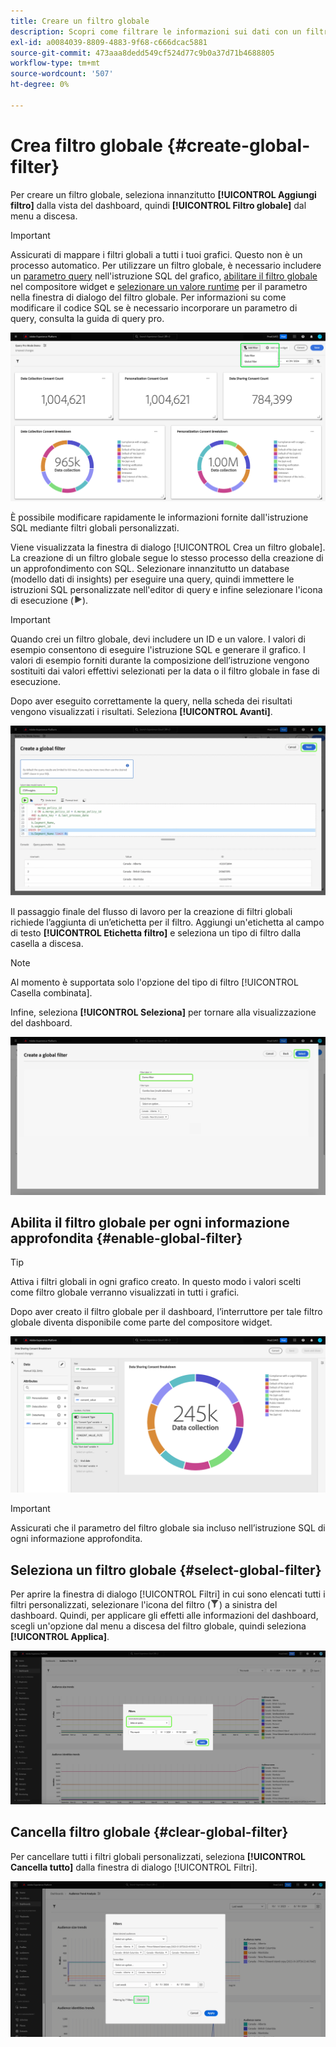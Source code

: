 ```yaml
---
title: Creare un filtro globale
description: Scopri come filtrare le informazioni sui dati con un filtro personalizzato applicato a livello globale.
exl-id: a0084039-8809-4883-9f68-c666dcac5881
source-git-commit: 473aaa8dedd549cf524d77c9b0a37d71b4688805
workflow-type: tm+mt
source-wordcount: '507'
ht-degree: 0%

---
```


# Crea filtro globale {#create-global-filter}

Per creare un filtro globale, seleziona innanzitutto **[!UICONTROL Aggiungi filtro]** dalla vista del dashboard, quindi **[!UICONTROL Filtro globale]** dal menu a discesa.

>[!IMPORTANT]
>
>Assicurati di mappare i filtri globali a tutti i tuoi grafici. Questo non è un processo automatico. Per utilizzare un filtro globale, è necessario includere un [parametro query](../../../query-service/ui/parameterized-queries.md) nell&#39;istruzione SQL del grafico, [abilitare il filtro globale](#enable-global-filter) nel compositore widget e [selezionare un valore runtime](#select-global-filter) per il parametro nella finestra di dialogo del filtro globale. Per informazioni su come modificare il codice SQL se è necessario incorporare un parametro di query, consulta la guida di query pro.

![Dashboard personalizzato con filtro Aggiungi e menu a discesa evidenziato.](../../images/sql-insights-query-pro-mode/add-filter.png)

È possibile modificare rapidamente le informazioni fornite dall&#39;istruzione SQL mediante filtri globali personalizzati.

Viene visualizzata la finestra di dialogo [!UICONTROL Crea un filtro globale]. La creazione di un filtro globale segue lo stesso processo della creazione di un approfondimento con SQL. Selezionare innanzitutto un database (modello dati di insights) per eseguire una query, quindi immettere le istruzioni SQL personalizzate nell&#39;editor di query e infine selezionare l&#39;icona di esecuzione (![Icona di esecuzione.](/help/images/icons/play.png)).

>[!IMPORTANT]
>
>Quando crei un filtro globale, devi includere un ID e un valore. I valori di esempio consentono di eseguire l&#39;istruzione SQL e generare il grafico. I valori di esempio forniti durante la composizione dell’istruzione vengono sostituiti dai valori effettivi selezionati per la data o il filtro globale in fase di esecuzione.

Dopo aver eseguito correttamente la query, nella scheda dei risultati vengono visualizzati i risultati. Seleziona **[!UICONTROL Avanti]**.

![La [!UICONTROL finestra di dialogo per la creazione di un filtro globale] con il menu a discesa del set di dati, l&#39;icona Esegui e Successivo evidenziati.](../../images/sql-insights-query-pro-mode/global-filter.png)

Il passaggio finale del flusso di lavoro per la creazione di filtri globali richiede l’aggiunta di un’etichetta per il filtro. Aggiungi un&#39;etichetta al campo di testo **[!UICONTROL Etichetta filtro]** e seleziona un tipo di filtro dalla casella a discesa.

>[!NOTE]
>
>Al momento è supportata solo l&#39;opzione del tipo di filtro [!UICONTROL Casella combinata].

Infine, seleziona **[!UICONTROL Seleziona]** per tornare alla visualizzazione del dashboard.

![La [!UICONTROL finestra di dialogo per la creazione di un filtro globale] con l&#39;opzione Seleziona e l&#39;input del testo dell&#39;etichetta del filtro evidenziato.](../../images/sql-insights-query-pro-mode/global-filter-label.png)

## Abilita il filtro globale per ogni informazione approfondita {#enable-global-filter}

>[!TIP]
>
>Attiva i filtri globali in ogni grafico creato. In questo modo i valori scelti come filtro globale verranno visualizzati in tutti i grafici.

Dopo aver creato il filtro globale per il dashboard, l’interruttore per tale filtro globale diventa disponibile come parte del compositore widget.

![Il compositore widget con l&#39;opzione Filtro globale evidenziata.](../../images/sql-insights-query-pro-mode/global-filter-consent.png)

>[!IMPORTANT]
>
>Assicurati che il parametro del filtro globale sia incluso nell’istruzione SQL di ogni informazione approfondita.

## Seleziona un filtro globale {#select-global-filter}

Per aprire la finestra di dialogo [!UICONTROL Filtri] in cui sono elencati tutti i filtri personalizzati, selezionare l&#39;icona del filtro (![Icona del filtro.](/help/images/icons/filter.png)) a sinistra del dashboard. Quindi, per applicare gli effetti alle informazioni del dashboard, scegli un&#39;opzione dal menu a discesa del filtro globale, quindi seleziona **[!UICONTROL Applica]**.

![Dashboard personalizzato con la finestra di dialogo del filtro evidenziata.](../../images/sql-insights-query-pro-mode/custom-filters.png)

## Cancella filtro globale {#clear-global-filter}

Per cancellare tutti i filtri globali personalizzati, seleziona **[!UICONTROL Cancella tutto]** dalla finestra di dialogo [!UICONTROL Filtri].

![La finestra di dialogo Filtri con Cancella tutto è evidenziata.](../../images/sql-insights-query-pro-mode/clear-all.png)
